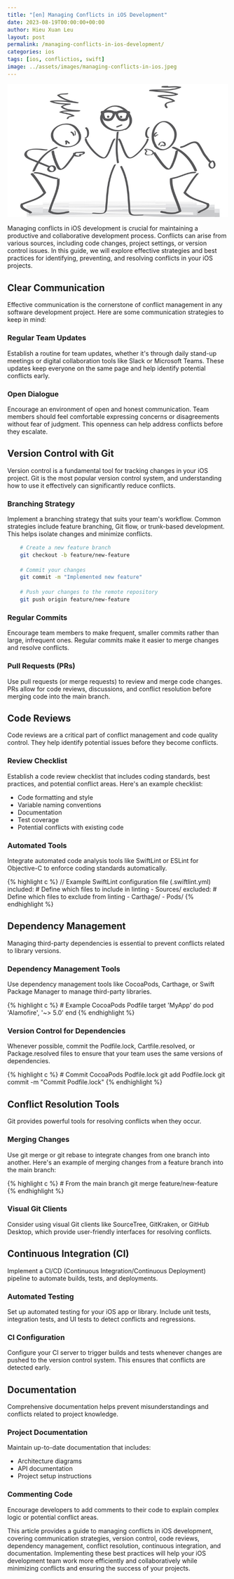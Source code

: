 ```yaml
---
title: "[en] Managing Conflicts in iOS Development"
date: 2023-08-19T00:00:00+00:00
author: Hieu Xuan Leu
layout: post
permalink: /managing-conflicts-in-ios-development/
categories: ios
tags: [ios, conflictios, swift]
image: ../assets/images/managing-conflicts-in-ios.jpeg
---
```

![alt](../assets/images/managing-conflicts-in-ios.jpeg)

Managing conflicts in iOS development is crucial for maintaining a productive and collaborative development process. Conflicts can arise from various sources, including code changes, project settings, or version control issues. In this guide, we will explore effective strategies and best practices for identifying, preventing, and resolving conflicts in your iOS projects.

## Clear Communication
Effective communication is the cornerstone of conflict management in any software development project. Here are some communication strategies to keep in mind:

### Regular Team Updates
Establish a routine for team updates, whether it's through daily stand-up meetings or digital collaboration tools like Slack or Microsoft Teams. These updates keep everyone on the same page and help identify potential conflicts early.

### Open Dialogue
Encourage an environment of open and honest communication. Team members should feel comfortable expressing concerns or disagreements without fear of judgment. This openness can help address conflicts before they escalate.

## Version Control with Git
Version control is a fundamental tool for tracking changes in your iOS project. Git is the most popular version control system, and understanding how to use it effectively can significantly reduce conflicts.

### Branching Strategy
Implement a branching strategy that suits your team's workflow. Common strategies include feature branching, Git flow, or trunk-based development. This helps isolate changes and minimize conflicts.

```sh
	# Create a new feature branch
	git checkout -b feature/new-feature

	# Commit your changes
	git commit -m "Implemented new feature"

	# Push your changes to the remote repository
	git push origin feature/new-feature
```

### Regular Commits
Encourage team members to make frequent, smaller commits rather than large, infrequent ones. Regular commits make it easier to merge changes and resolve conflicts.

### Pull Requests (PRs)
Use pull requests (or merge requests) to review and merge code changes. PRs allow for code reviews, discussions, and conflict resolution before merging code into the main branch.

## Code Reviews
Code reviews are a critical part of conflict management and code quality control. They help identify potential issues before they become conflicts.

### Review Checklist
Establish a code review checklist that includes coding standards, best practices, and potential conflict areas. Here's an example checklist:
* Code formatting and style
* Variable naming conventions
* Documentation
* Test coverage
* Potential conflicts with existing code

### Automated Tools
Integrate automated code analysis tools like SwiftLint or ESLint for Objective-C to enforce coding standards automatically.

{% highlight c %}
	// Example SwiftLint configuration file (.swiftlint.yml)
	included: # Define which files to include in linting
	- Sources/
	excluded: # Define which files to exclude from linting
	- Carthage/
	- Pods/
{% endhighlight %}

## Dependency Management
Managing third-party dependencies is essential to prevent conflicts related to library versions.

### Dependency Management Tools
Use dependency management tools like CocoaPods, Carthage, or Swift Package Manager to manage third-party libraries.

{% highlight c %}
	# Example CocoaPods Podfile
	target 'MyApp' do
	pod 'Alamofire', '~> 5.0'
	end
{% endhighlight %}

### Version Control for Dependencies
Whenever possible, commit the Podfile.lock, Cartfile.resolved, or Package.resolved files to ensure that your team uses the same versions of dependencies.

{% highlight c %}
	# Commit CocoaPods Podfile.lock
	git add Podfile.lock
	git commit -m "Commit Podfile.lock"
{% endhighlight %}

## Conflict Resolution Tools
Git provides powerful tools for resolving conflicts when they occur.

### Merging Changes
Use git merge or git rebase to integrate changes from one branch into another. Here's an example of merging changes from a feature branch into the main branch:

{% highlight c %}
	# From the main branch
	git merge feature/new-feature
{% endhighlight %}

### Visual Git Clients
Consider using visual Git clients like SourceTree, GitKraken, or GitHub Desktop, which provide user-friendly interfaces for resolving conflicts.

## Continuous Integration (CI)
Implement a CI/CD (Continuous Integration/Continuous Deployment) pipeline to automate builds, tests, and deployments.

### Automated Testing
Set up automated testing for your iOS app or library. Include unit tests, integration tests, and UI tests to detect conflicts and regressions.

### CI Configuration
Configure your CI server to trigger builds and tests whenever changes are pushed to the version control system. This ensures that conflicts are detected early.

## Documentation
Comprehensive documentation helps prevent misunderstandings and conflicts related to project knowledge.

### Project Documentation
Maintain up-to-date documentation that includes:
- Architecture diagrams
- API documentation
- Project setup instructions

### Commenting Code
Encourage developers to add comments to their code to explain complex logic or potential conflict areas.

This article provides a guide to managing conflicts in iOS development, covering communication strategies, version control, code reviews, dependency management, conflict resolution, continuous integration, and documentation. Implementing these best practices will help your iOS development team work more efficiently and collaboratively while minimizing conflicts and ensuring the success of your projects.